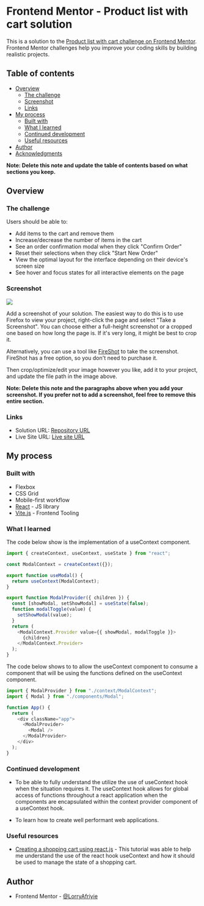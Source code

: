 # Frontend Mentor - Product list with cart solution

This is a solution to the [Product list with cart challenge on Frontend Mentor](https://www.frontendmentor.io/challenges/product-list-with-cart-5MmqLVAp_d). Frontend Mentor challenges help you improve your coding skills by building realistic projects.

## Table of contents

- [Overview](#overview)
  - [The challenge](#the-challenge)
  - [Screenshot](#screenshot)
  - [Links](#links)
- [My process](#my-process)
  - [Built with](#built-with)
  - [What I learned](#what-i-learned)
  - [Continued development](#continued-development)
  - [Useful resources](#useful-resources)
- [Author](#author)
- [Acknowledgments](#acknowledgments)

**Note: Delete this note and update the table of contents based on what sections you keep.**

## Overview

### The challenge

Users should be able to:

- Add items to the cart and remove them
- Increase/decrease the number of items in the cart
- See an order confirmation modal when they click "Confirm Order"
- Reset their selections when they click "Start New Order"
- View the optimal layout for the interface depending on their device's screen size
- See hover and focus states for all interactive elements on the page

### Screenshot

![](./screenshot.jpg)

Add a screenshot of your solution. The easiest way to do this is to use Firefox to view your project, right-click the page and select "Take a Screenshot". You can choose either a full-height screenshot or a cropped one based on how long the page is. If it's very long, it might be best to crop it.

Alternatively, you can use a tool like [FireShot](https://getfireshot.com/) to take the screenshot. FireShot has a free option, so you don't need to purchase it.

Then crop/optimize/edit your image however you like, add it to your project, and update the file path in the image above.

**Note: Delete this note and the paragraphs above when you add your screenshot. If you prefer not to add a screenshot, feel free to remove this entire section.**

### Links

- Solution URL: [Repository URL](https://github.com/LorryAfriyie/product-list-with-cart)
- Live Site URL: [Live site URL](https://lorryafriyie.github.io/product-list-with-cart/)

## My process

### Built with

- Flexbox
- CSS Grid
- Mobile-first workflow
- [React](https://reactjs.org/) - JS library
- [Vite.js](https://vitejs.dev) - Frontend Tooling

### What I learned

The code below show is the implementation of a useContext component.

```js
import { createContext, useContext, useState } from "react";

const ModalContext = createContext({});

export function useModal() {
  return useContext(ModalContext);
}

export function ModalProvider({ children }) {
  const [showModal, setShowModal] = useState(false);
  function modalToggle(value) {
    setShowModal(value);
  }
  return (
    <ModalContext.Provider value={{ showModal, modalToggle }}>
      {children}
    </ModalContext.Provider>
  );
}
```

The code below shows to to allow the useContext component to consume a component that will be using the functions defined on the useContext component.

```js
import { ModalProvider } from "./context/ModalContext";
import { Modal } from "./components/Modal";

function App() {
  return (
    <div className="app">
      <ModalProvider>
        <Modal />
      </ModalProvider>
    </div>
  );
}
```

### Continued development

- To be able to fully understand the utilize the use of useContext hook when the situation requires it. The useContext hook allows for global access of functions throughout a react application when the components are encapsulated within the context provider component of a useContext hook.

- To learn how to create well performant web applications.

### Useful resources

- [Creating a shopping cart using react.js](https://www.youtube.com/watch?v=lATafp15HWA) - This tutorial was able to help me understand the use of the react hook useContext and how it should be used to manage the state of a shopping cart.

## Author

- Frontend Mentor - [@LorryAfriyie](https://www.frontendmentor.io/profile/LorryAfriyie)
